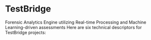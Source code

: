 # TestBridge
Forensic Analytics Engine utilizing Real-time Processing and Machine Learning-driven assessments Here are six technical descriptors for TestBridge projects:
